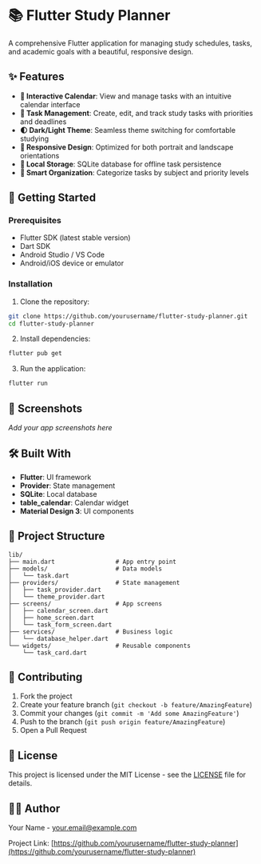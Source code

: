 # 📚 Flutter Study Planner

A comprehensive Flutter application for managing study schedules, tasks, and academic goals with a beautiful, responsive design.

## ✨ Features

- **📅 Interactive Calendar**: View and manage tasks with an intuitive calendar interface
- **📝 Task Management**: Create, edit, and track study tasks with priorities and deadlines
- **🌓 Dark/Light Theme**: Seamless theme switching for comfortable studying
- **📱 Responsive Design**: Optimized for both portrait and landscape orientations
- **💾 Local Storage**: SQLite database for offline task persistence
- **🎯 Smart Organization**: Categorize tasks by subject and priority levels

## 🚀 Getting Started

### Prerequisites
- Flutter SDK (latest stable version)
- Dart SDK
- Android Studio / VS Code
- Android/iOS device or emulator

### Installation

1. Clone the repository:
```bash
git clone https://github.com/yourusername/flutter-study-planner.git
cd flutter-study-planner
```

2. Install dependencies:
```bash
flutter pub get
```

3. Run the application:
```bash
flutter run
```

## 📱 Screenshots

*Add your app screenshots here*

## 🛠️ Built With

- **Flutter**: UI framework
- **Provider**: State management
- **SQLite**: Local database
- **table_calendar**: Calendar widget
- **Material Design 3**: UI components

## 📖 Project Structure

```
lib/
├── main.dart                 # App entry point
├── models/                   # Data models
│   └── task.dart
├── providers/                # State management
│   ├── task_provider.dart
│   └── theme_provider.dart
├── screens/                  # App screens
│   ├── calendar_screen.dart
│   ├── home_screen.dart
│   └── task_form_screen.dart
├── services/                 # Business logic
│   └── database_helper.dart
└── widgets/                  # Reusable components
    └── task_card.dart
```

## 🤝 Contributing

1. Fork the project
2. Create your feature branch (`git checkout -b feature/AmazingFeature`)
3. Commit your changes (`git commit -m 'Add some AmazingFeature'`)
4. Push to the branch (`git push origin feature/AmazingFeature`)
5. Open a Pull Request

## 📄 License

This project is licensed under the MIT License - see the [LICENSE](LICENSE) file for details.

## 👨‍💻 Author

Your Name - [your.email@example.com](mailto:your.email@example.com)

Project Link: [https://github.com/yourusername/flutter-study-planner](https://github.com/yourusername/flutter-study-planner)
